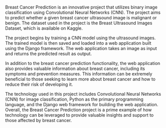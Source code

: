 Breast Cancer Prediction is an innovative project that utilizes binary image classification using Convolutional Neural Networks (CNN). The project aims to predict whether a given breast cancer ultrasound image is malignant or benign. The dataset used in the project is the Breast Ultrasound Images Dataset, which is available on Kaggle.

The project begins by training a CNN model using the ultrasound images. The trained model is then saved and loaded into a web application built using the Django framework. The web application takes an image as input and returns the predicted result as output.

In addition to the breast cancer prediction functionality, the web application also provides valuable information about breast cancer, including its symptoms and prevention measures. This information can be extremely beneficial to those seeking to learn more about breast cancer and how to reduce their risk of developing it.

The technology used in this project includes Convolutional Neural Networks (CNN) for image classification, Python as the primary programming language, and the Django web framework for building the web application. Overall, the Breast Cancer Prediction project is a prime example of how technology can be leveraged to provide valuable insights and support to those affected by breast cancer.
